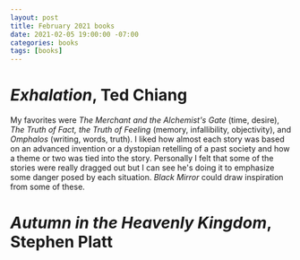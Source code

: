 ```yaml
---
layout: post
title: February 2021 books
date: 2021-02-05 19:00:00 -07:00
categories: books
tags: [books]
---
```


# *Exhalation*, Ted Chiang

My favorites were *The Merchant and the Alchemist's Gate* (time, desire), *The Truth of Fact, the Truth of Feeling* (memory, infallibility, objectivity), and *Omphalos* (writing, words, truth). I liked how almost each story was based on an advanced invention or a dystopian retelling of a past society and how a theme or two was tied into the story. Personally I felt that some of the stories were really dragged out but I can see he's doing it to emphasize some danger posed by each situation. *Black Mirror* could draw inspiration from some of these.

# *Autumn in the Heavenly Kingdom*, Stephen Platt